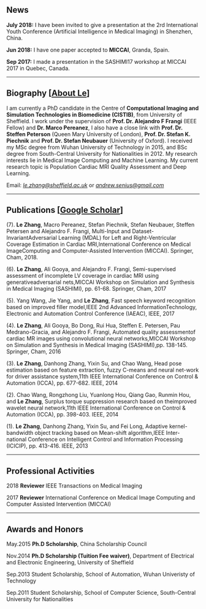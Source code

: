 ## News

**July 2018:** I have been invited to give a presentation at the 2rd International Youth Conference (Artificial Intelligence in Medical Imaging) in Shenzhen, China.

**Jun 2018:** I have one paper accepted to **MICCAI**, Granda, Spain.

**Sep 2017:** I made a presentation in the SASHIMI17 workshop at MICCAI 2017 in Quebec, Canada.

-----------------------------------------------------------------------------------

## Biography [[About Le](https://about.me/l.zhang)]

I am currently a PhD candidate in the Centre of **Computational Imaging and Simulation Technologies in Biomedicine (CISTIB)**, from University of Sheffield. I work under the supervision of **Prof. Dr. Alejandro F Frangi** (IEEE Fellow) and **Dr. Marco Pereanez**, I also have a close link with **Prof. Dr. Steffen Peterson** (Queen Mary University of London), **Prof. Dr. Stefan K. Piechnik** and **Prof. Dr. Stefan Neubauer** (University of Oxford). I received my MSc degree from Wuhan University of Technology in 2015, and BSc degree from South-Central University for Nationalities in 2012.        My research interests lie in Medical Image Computing and Machine Learning. My current research topic is Population Cardiac MRI Quality Assessment and Deep Learning.  

Email: *le.zhang@sheffield.ac.uk* or *andrew.senius@gmail.com*

-----------------------------------------------------------------------------------

## Publications [[Google Scholar](https://scholar.google.com.hk/citations?user=eFrU7bMAAAAJ&hl=en)]

(7). **Le Zhang**, Macro Pereanez, Stefan Piechnik, Stefan Neubauer, Steffen Petersen and Alejandro F. Frangi, Multi-Input and Dataset-InvariantAdversarial Learning (MDAL) for Left and Right-Ventricular Coverage Estimation in Cardiac MRI,International Conference on Medical ImageComputing and Computer-Assisted Intervention (MICCAI). Springer, Cham, 2018.

(6). **Le Zhang**, Ali Gooya, and Alejandro F. Frangi, Semi-supervised assessment of incomplete LV coverage in cardiac MRI using generativeadversarial nets,MICCAI Workshop on Simulation and Synthesis in Medical Imaging (SASHIMI), pp. 61-68. Springer, Cham, 2017

(5). Yang Wang, Jie Yang, and **Le Zhang**, Fast speech keyword recognition based on improved filler model,IEEE 2nd Advanced InformationTechnology, Electronic and Automation Control Conference (IAEAC), IEEE, 2017

(4). **Le Zhang**, Ali Gooya, Bo Dong, Rui Hua, Steffen E. Petersen, Pau Medrano-Gracia, and Alejandro F. Frangi, Automated quality assessmentof cardiac MR images using convolutional neural networks,MICCAI Workshop on Simulation and Synthesis in Medical Imaging (SASHIMI),pp. 138-145. Springer, Cham, 2016

(3). **Le Zhang**, Danhong Zhang, Yixin Su, and Chao Wang, Head pose estimation based on feature extraction, fuzzy C-means and neural net-work for driver assistance system,11th IEEE International Conference on Control & Automation (ICCA), pp. 677-682. IEEE, 2014

(2). Chao Wang, Rongzhong Liu, Yuanlong Hou, Qiang Gao, Runmin Hou, and **Le Zhang**, Surplus torque suppression research based on theimproved wavelet neural network,11th IEEE International Conference on Control & Automation (ICCA), pp. 398-403. IEEE, 2014

(1). **Le Zhang**, Danhong Zhang, Yixin Su, and Fei Long, Adaptive kernel-bandwidth object tracking based on Mean-shift algorithm,IEEE Inter-national Conference on Intelligent Control and Information Processing (ICICIP), pp. 413-416. IEEE, 2013

-----------------------------------------------------------------------------------

## Professional Activities

2018 **Reviewer** IEEE Transactions on Medical Imaging

2017 **Reviewer** International Conference on Medical Image Computing and Computer Assisted Intervention (MICCAI)

-----------------------------------------------------------------------------------

## Awards and Honors

May.2015 **Ph.D Scholarship**, China Scholarship Council

Nov.2014 **Ph.D Scholarship (Tuition Fee waiver)**, Department of Electrical and Electronic Engineering, University of Sheffield

Sep.2013 Student Scholarship, School of Automation, Wuhan Univeristy of Technology

Sep.2011 Student Scholarship, School of Computer Science, South-Central University for Nationalities
